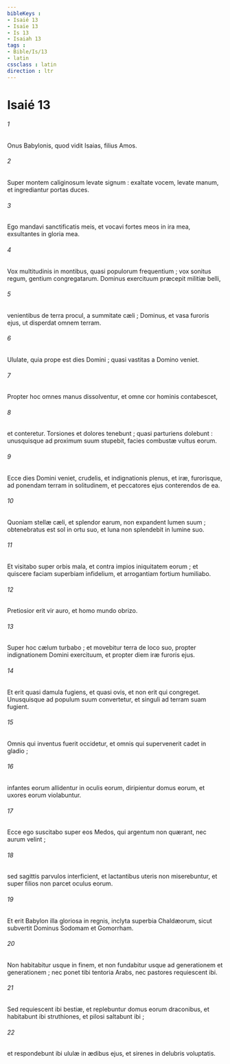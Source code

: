 ```yaml
---
bibleKeys : 
- Isaié 13
- Isaïe 13
- Is 13
- Isaiah 13
tags : 
- Bible/Is/13
- latin
cssclass : latin
direction : ltr
---
```


# Isaié 13

###### 1
Onus Babylonis, quod vidit Isaias, filius Amos.
###### 2
Super montem caliginosum levate signum : exaltate vocem, levate manum, et ingrediantur portas duces.
###### 3
Ego mandavi sanctificatis meis, et vocavi fortes meos in ira mea, exsultantes in gloria mea.
###### 4
Vox multitudinis in montibus, quasi populorum frequentium ; vox sonitus regum, gentium congregatarum. Dominus exercituum præcepit militiæ belli,
###### 5
venientibus de terra procul, a summitate cæli ; Dominus, et vasa furoris ejus, ut disperdat omnem terram.
###### 6
Ululate, quia prope est dies Domini ; quasi vastitas a Domino veniet.
###### 7
Propter hoc omnes manus dissolventur, et omne cor hominis contabescet,
###### 8
et conteretur. Torsiones et dolores tenebunt ; quasi parturiens dolebunt : unusquisque ad proximum suum stupebit, facies combustæ vultus eorum.
###### 9
Ecce dies Domini veniet, crudelis, et indignationis plenus, et iræ, furorisque, ad ponendam terram in solitudinem, et peccatores ejus conterendos de ea.
###### 10
Quoniam stellæ cæli, et splendor earum, non expandent lumen suum ; obtenebratus est sol in ortu suo, et luna non splendebit in lumine suo.
###### 11
Et visitabo super orbis mala, et contra impios iniquitatem eorum ; et quiscere faciam superbiam infidelium, et arrogantiam fortium humiliabo.
###### 12
Pretiosior erit vir auro, et homo mundo obrizo.
###### 13
Super hoc cælum turbabo ; et movebitur terra de loco suo, propter indignationem Domini exercituum, et propter diem iræ furoris ejus.
###### 14
Et erit quasi damula fugiens, et quasi ovis, et non erit qui congreget. Unusquisque ad populum suum convertetur, et singuli ad terram suam fugient.
###### 15
Omnis qui inventus fuerit occidetur, et omnis qui supervenerit cadet in gladio ;
###### 16
infantes eorum allidentur in oculis eorum, diripientur domus eorum, et uxores eorum violabuntur.
###### 17
Ecce ego suscitabo super eos Medos, qui argentum non quærant, nec aurum velint ;
###### 18
sed sagittis parvulos interficient, et lactantibus uteris non miserebuntur, et super filios non parcet oculus eorum.
###### 19
Et erit Babylon illa gloriosa in regnis, inclyta superbia Chaldæorum, sicut subvertit Dominus Sodomam et Gomorrham.
###### 20
Non habitabitur usque in finem, et non fundabitur usque ad generationem et generationem ; nec ponet tibi tentoria Arabs, nec pastores requiescent ibi.
###### 21
Sed requiescent ibi bestiæ, et replebuntur domus eorum draconibus, et habitabunt ibi struthiones, et pilosi saltabunt ibi ;
###### 22
et respondebunt ibi ululæ in ædibus ejus, et sirenes in delubris voluptatis.

